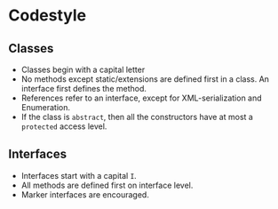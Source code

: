 Codestyle
=========

Classes
-------

 - Classes begin with a capital letter
 - No methods except static/extensions are defined first in a class. An interface first defines the method.
 - References refer to an interface, except for XML-serialization and Enumeration.
 - If the class is `abstract`, then all the constructors have at most a `protected` access level.

Interfaces
----------

 - Interfaces start with a capital `I`.
 - All methods are defined first on interface level.
 - Marker interfaces are encouraged.


